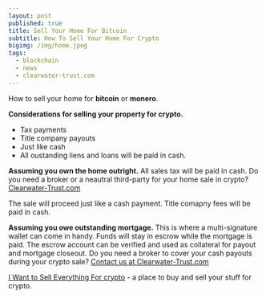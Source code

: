```yaml
---
layout: post
published: true
title: Sell Your Home For Bitcoin
subtitle: How To Sell Your Home For Crypto
bigimg: /img/home.jpeg
tags:
  - blockchain
  - news
  - clearwater-trust.com
---
```

How to sell your home for **bitcoin** or **monero**.

**Considerations for selling your property for crypto.**
- Tax payments
- Title company payouts
- Just like cash
- All oustanding liens and loans will be paid in cash.

**Assuming you own the home outright.**
All sales tax will be paid in cash. Do you need a broker or a neautral third-party for your home sale in crypto? [Clearwater-Trust.com](https://clearwater-trust.com)

The sale will proceed just like a cash payment. Title comapny fees will be paid in cash.

**Assuming you owe outstanding mortgage.**
This is where a multi-signature wallet can come in handy. Funds will stay in escrow while the mortgage is paid. The escrow account can be verified and used as collateral for payout and mortgage closeout. Do you need a broker to cover your cash payouts during your crypto sale? [Contact us at Clearwater-Trust.com](https://clearwater-trust.com)

[I Want to Sell Everything For crypto](https://pepper.works) - a place to buy and sell your stuff for crypto.
